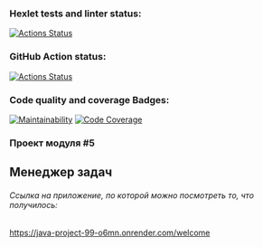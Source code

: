 ### Hexlet tests and linter status:
[![Actions Status](https://github.com/itechnik-swd/java-project-99/actions/workflows/hexlet-check.yml/badge.svg)](https://github.com/itechnik-swd/java-project-99/actions)
### GitHub Action status:
[![Actions Status](https://github.com/itechnik-swd/java-project-99/actions/workflows/gradle.yml/badge.svg)](https://github.com/itechnik-swd/java-project-99/actions)
### Code quality and coverage Badges:
[![Maintainability](https://qlty.sh/badges/497c7ba5-5469-4d9f-86ab-1dbb86c52cc5/maintainability.svg)](https://qlty.sh/gh/itechnik-swd/projects/java-project-99)
[![Code Coverage](https://qlty.sh/badges/497c7ba5-5469-4d9f-86ab-1dbb86c52cc5/test_coverage.svg)](https://qlty.sh/gh/itechnik-swd/projects/java-project-99)

### Проект модуля #5
## Менеджер задач

###### Ссылка на приложение, по которой можно посмотреть то, что получилось:
https://java-project-99-o6mn.onrender.com/welcome